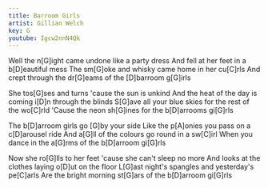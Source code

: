 ```yaml
---
title: Barroom Girls
artist: Gillian Welch
key: G
youtube: Igcw2nnN4Qk
---
```


Well the n[G]ight came undone like a party dress
And fell at her feet in a b[D]eautiful mess
The sm[G]oke and whisky came home in her cu[C]rls
And crept through the dr[G]eams of the [D]barroom g[G]irls

She tos[G]ses and turns 'cause the sun is unkind
And the heat of the day is coming i[D]n through the blinds
S[G]ave all your blue skies for the rest of the wo[C]rld
'Cause the neon sh[G]ines for the b[D]arrooms gi[G]rls

The b[D]arroom girls go [G]by your side
Like the p[A]onies you pass on a c[D]arousel ride
And a[G]ll of the colours go round in a sw[C]irl
When you dance in the a[G]rms of the b[D]arroom gi[G]rls

Now she ro[G]lls to her feet 'cause she can't sleep no more
And looks at the clothes laying o[D]ut on the floor
L[G]ast night's spangles and yesterday's pe[C]arls
Are the bright morning st[G]ars of the b[D]arroom gi[G]rls
